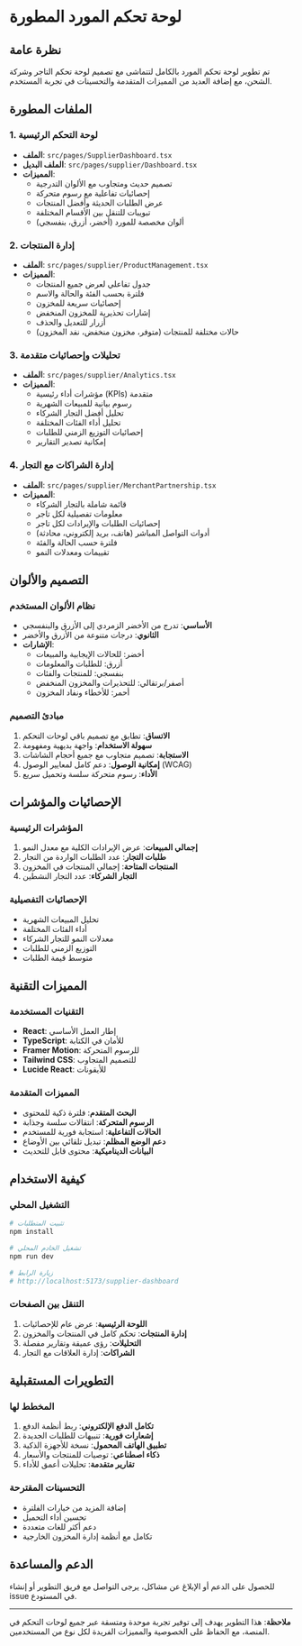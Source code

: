 # لوحة تحكم المورد المطورة

## نظرة عامة
تم تطوير لوحة تحكم المورد بالكامل لتتماشى مع تصميم لوحة تحكم التاجر وشركة الشحن، مع إضافة العديد من المميزات المتقدمة والتحسينات في تجربة المستخدم.

## الملفات المطورة

### 1. لوحة التحكم الرئيسية
- **الملف**: `src/pages/SupplierDashboard.tsx`
- **الملف البديل**: `src/pages/supplier/Dashboard.tsx`
- **المميزات**:
  - تصميم حديث ومتجاوب مع الألوان التدرجية
  - إحصائيات تفاعلية مع رسوم متحركة
  - عرض الطلبات الحديثة وأفضل المنتجات
  - تبويبات للتنقل بين الأقسام المختلفة
  - ألوان مخصصة للمورد (أخضر، أزرق، بنفسجي)

### 2. إدارة المنتجات
- **الملف**: `src/pages/supplier/ProductManagement.tsx`
- **المميزات**:
  - جدول تفاعلي لعرض جميع المنتجات
  - فلترة بحسب الفئة والحالة والاسم
  - إحصائيات سريعة للمخزون
  - إشارات تحذيرية للمخزون المنخفض
  - أزرار للتعديل والحذف
  - حالات مختلفة للمنتجات (متوفر، مخزون منخفض، نفد المخزون)

### 3. تحليلات وإحصائيات متقدمة
- **الملف**: `src/pages/supplier/Analytics.tsx`
- **المميزات**:
  - مؤشرات أداء رئيسية (KPIs) متقدمة
  - رسوم بيانية للمبيعات الشهرية
  - تحليل أفضل التجار الشركاء
  - تحليل أداء الفئات المختلفة
  - إحصائيات التوزيع الزمني للطلبات
  - إمكانية تصدير التقارير

### 4. إدارة الشراكات مع التجار
- **الملف**: `src/pages/supplier/MerchantPartnership.tsx`
- **المميزات**:
  - قائمة شاملة بالتجار الشركاء
  - معلومات تفصيلية لكل تاجر
  - إحصائيات الطلبات والإيرادات لكل تاجر
  - أدوات التواصل المباشر (هاتف، بريد إلكتروني، محادثة)
  - فلترة حسب الحالة والفئة
  - تقييمات ومعدلات النمو

## التصميم والألوان

### نظام الألوان المستخدم
- **الأساسي**: تدرج من الأخضر الزمردي إلى الأزرق والبنفسجي
- **الثانوي**: درجات متنوعة من الأزرق والأخضر
- **الإشارات**:
  - أخضر: للحالات الإيجابية والمبيعات
  - أزرق: للطلبات والمعلومات
  - بنفسجي: للمنتجات والفئات
  - أصفر/برتقالي: للتحذيرات والمخزون المنخفض
  - أحمر: للأخطاء ونفاد المخزون

### مبادئ التصميم
1. **الاتساق**: تطابق مع تصميم باقي لوحات التحكم
2. **سهولة الاستخدام**: واجهة بديهية ومفهومة
3. **الاستجابة**: تصميم متجاوب مع جميع أحجام الشاشات
4. **إمكانية الوصول**: دعم كامل لمعايير الوصول (WCAG)
5. **الأداء**: رسوم متحركة سلسة وتحميل سريع

## الإحصائيات والمؤشرات

### المؤشرات الرئيسية
1. **إجمالي المبيعات**: عرض الإيرادات الكلية مع معدل النمو
2. **طلبات التجار**: عدد الطلبات الواردة من التجار
3. **المنتجات المتاحة**: إجمالي المنتجات في المخزون
4. **التجار الشركاء**: عدد التجار النشطين

### الإحصائيات التفصيلية
- تحليل المبيعات الشهرية
- أداء الفئات المختلفة
- معدلات النمو للتجار الشركاء
- التوزيع الزمني للطلبات
- متوسط قيمة الطلبات

## المميزات التقنية

### التقنيات المستخدمة
- **React**: إطار العمل الأساسي
- **TypeScript**: للأمان في الكتابة
- **Framer Motion**: للرسوم المتحركة
- **Tailwind CSS**: للتصميم المتجاوب
- **Lucide React**: للأيقونات

### المميزات المتقدمة
- **البحث المتقدم**: فلترة ذكية للمحتوى
- **الرسوم المتحركة**: انتقالات سلسة وجذابة
- **الحالات التفاعلية**: استجابة فورية للمستخدم
- **دعم الوضع المظلم**: تبديل تلقائي بين الأوضاع
- **البيانات الديناميكية**: محتوى قابل للتحديث

## كيفية الاستخدام

### التشغيل المحلي
```bash
# تثبيت المتطلبات
npm install

# تشغيل الخادم المحلي
npm run dev

# زيارة الرابط
# http://localhost:5173/supplier-dashboard
```

### التنقل بين الصفحات
1. **اللوحة الرئيسية**: عرض عام للإحصائيات
2. **إدارة المنتجات**: تحكم كامل في المنتجات والمخزون
3. **التحليلات**: رؤى عميقة وتقارير مفصلة
4. **الشراكات**: إدارة العلاقات مع التجار

## التطويرات المستقبلية

### المخطط لها
1. **تكامل الدفع الإلكتروني**: ربط أنظمة الدفع
2. **إشعارات فورية**: تنبيهات للطلبات الجديدة
3. **تطبيق الهاتف المحمول**: نسخة للأجهزة الذكية
4. **ذكاء اصطناعي**: توصيات للمنتجات والأسعار
5. **تقارير متقدمة**: تحليلات أعمق للأداء

### التحسينات المقترحة
- إضافة المزيد من خيارات الفلترة
- تحسين أداء التحميل
- دعم أكثر للغات متعددة
- تكامل مع أنظمة إدارة المخزون الخارجية

## الدعم والمساعدة

للحصول على الدعم أو الإبلاغ عن مشاكل، يرجى التواصل مع فريق التطوير أو إنشاء issue في المستودع.

---

**ملاحظة**: هذا التطوير يهدف إلى توفير تجربة موحدة ومتسقة عبر جميع لوحات التحكم في المنصة، مع الحفاظ على الخصوصية والمميزات الفريدة لكل نوع من المستخدمين.